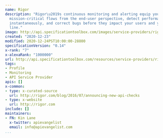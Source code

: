 ```yaml
---
name: Rigor
description: "Rigor\u2019s continuous monitoring and alerting equip you to track common,
  mission-critical flows from the end-user perspective, detect performance problems
  instantaneously, and correct bugs before they impact your users and your bottom
  line."
image: http://api.specificationtoolbox.com/images/service-providers/rigor.jpg
created: "2020-12-23"
modified: 2020-12-24PST10:00:00-28800
specificationVersion: "0.14"
x-rank: "7"
x-alexaRank: "1000000"
url: http://api.specificationtoolbox.com/resources/service-providers/rigor/
tags:
- Profile
- Monitoring
- API Service Provider
apis: []
x-common:
- type: x-curated-source
  url: http://rigor.com/blog/2016/07/announcing-new-api-checks
- type: x-website
  url: http://rigor.com
include: []
maintainers:
- FN: Kin Lane
  x-twitter: apievangelist
  email: info@apievangelist.com
...
```

